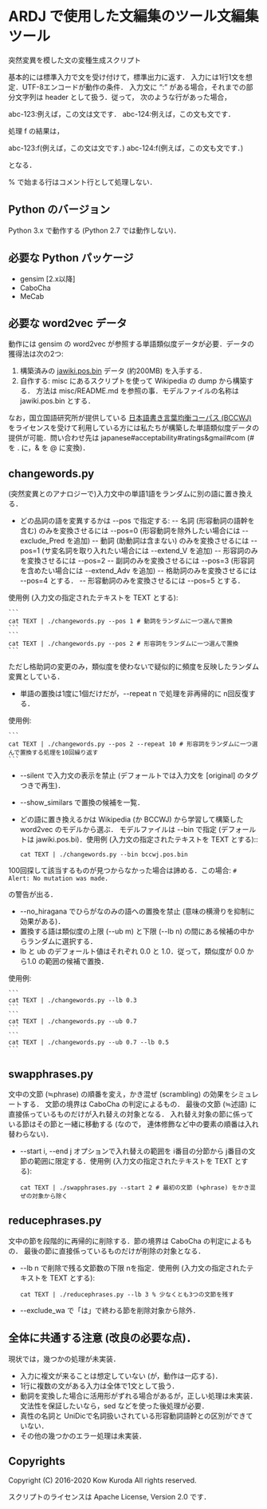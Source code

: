# ARDJ で使用した文編集のツール文編集ツール
突然変異を模した文の変種生成スクリプト

基本的には標準入力で文を受け付けて，標準出力に返す．
入力には1行1文を想定．UTF-8エンコードが動作の条件．
入力文に “:” がある場合，それまでの部分文字列は header として扱う．従って，
次のような行があった場合，

abc-123:例えば，この文は文です．
abc-124:例えば，この文も文です．

処理 f の結果は，

abc-123:f(例えば，この文は文です．)
abc-124:f(例えば，この文も文です．)

となる．

% で始まる行はコメント行として処理しない．

## Python のバージョン

Python 3.x で動作する (Python 2.7 では動作しない)．

## 必要な Python パッケージ
- gensim [2.x以降]
- CaboCha
- MeCab

## 必要な word2vec データ
動作には gensim の word2vec が参照する単語類似度データが必要．データの獲得法は次の2つ:

1. 構築済みの [jawiki.pos.bin](https://www.dropbox.com/s/h9hy87hjqn5v3xj/jawiki.pos.bin?dl=1) データ (約200MB) を入手する．
2. 自作する: misc にあるスクリプトを使って Wikipedia の dump から構築する．
方法は misc/README.md を参照の事．モデルファイルの名称は jawiki.pos.bin とする．

なお，国立国語研究所が提供している [日本語書き言葉均衡コーパス (BCCWJ)](http://pj.ninjal.ac.jp/corpus_center/bccwj/) をライセンスを受けて利用している方には私たちが構築した単語類似度データの提供が可能．問い合わせ先は japanese#acceptability#ratings&gmail#com (# を . に，& を @ に変換)．

## changewords.py
(突然変異とのアナロジーで)入力文中の単語1語をランダムに別の語に置き換える．

- どの品詞の語を変異するかは --pos で指定する:
-- 名詞 (形容動詞の語幹を含む) のみを変換させるには --pos=0 (形容動詞を除外したい場合には --exclude_Pred を追加)
-- 動詞 (助動詞は含まない) のみを変換させるには --pos=1 (サ変名詞を取り入れたい場合には --extend_V を追加)
-- 形容詞のみを変換させるには --pos=2
-- 副詞のみを変換させるには --pos=3 (形容詞を含めたい場合には --extend_Adv を追加)
-- 格助詞のみを変換させるには --pos=4 とする．
-- 形容動詞のみを変換させるには --pos=5 とする．

使用例 (入力文の指定されたテキストを TEXT とする):

    ```
    cat TEXT | ./changewords.py --pos 1 # 動詞をランダムに一つ選んで置換
    ```
    ```
    cat TEXT | ./changewords.py --pos 2 # 形容詞をランダムに一つ選んで置換
    ```

ただし格助詞の変更のみ，類似度を使わないで疑似的に頻度を反映したランダム変異としている．

- 単語の置換は1度に1個だけだが，--repeat n で処理を非再帰的に n回反復する．

使用例:

    ```
    cat TEXT | ./changewords.py --pos 2 --repeat 10 # 形容詞をランダムに一つ選んで置換する処理を10回繰り返す
    ```

- --silent で入力文の表示を禁止 (デフォールトでは入力文を [original] のタグつきで再生)．

- --show_similars で置換の候補を一覧．

- どの語に置き換えるかは Wikipedia (か BCCWJ) から学習して構築した word2vec のモデルから選ぶ．
モデルファイルは --bin で指定 (デフォールトは jawiki.pos.bi)．使用例 (入力文の指定されたテキストを TEXT とする)::

    ```
    cat TEXT | ./changewords.py --bin bccwj.pos.bin
    ```

100回探して該当するものが見つからなかった場合は諦める．この場合:
    ```
    # Alert: No mutation was made.
    ```

の警告が出る．

- --no_hiragana でひらがなのみの語への置換を禁止 (意味の横滑りを抑制に効果がある)．
- 置換する語は類似度の上限 (--ub m) と下限 (--lb n) の間にある候補の中からランダムに選択する．
- lb と ub のデフォールト値はそれぞれ 0.0 と 1.0．従って，類似度が 0.0 から1.0 の範囲の候補で置換．

使用例:

    ```
    cat TEXT | ./changewords.py --lb 0.3
    ```
    ```
    cat TEXT | ./changewords.py --ub 0.7
    ```
    ```
    cat TEXT | ./changewords.py --ub 0.7 --lb 0.5
    ```

## swapphrases.py
文中の文節 (≒phrase) の順番を変え，かき混ぜ (scrambling) の効果をシミュレートする．
文節の境界は CaboCha の判定によるもの．
最後の文節 (≒述語) に直接係っているものだけが入れ替えの対象となる．
入れ替え対象の節に係っている節はその節と一緒に移動する (なので，
連体修飾など中の要素の順番は入れ替わらない)．

- --start i, --end j オプションで入れ替えの範囲を i番目の分節から j番目の文節の範囲に限定する．使用例 (入力文の指定されたテキストを TEXT とする):

    ```
    cat TEXT | ./swapphrases.py --start 2 # 最初の文節 (≒phrase) をかき混ぜの対象から除く
    ```

## reducephrases.py
文中の節を段階的に再帰的に削除する．節の境界は CaboCha の判定によるもの．
最後の節に直接係っているものだけが削除の対象となる．

- --lb n で削除で残る文節数の下限 nを指定．使用例 (入力文の指定されたテキストを TEXT とする):

    ```
    cat TEXT | ./reducephrases.py --lb 3 % 少なくとも3つの文節を残す
    ```

- --exclude_wa で「は」で終わる節を削除対象から除外．

## 全体に共通する注意 (改良の必要な点)．
現状では，幾つかの処理が未実装．

- 入力に複文が来ることは想定していない (が，動作は一応する)．
- 1行に複数の文がある入力は全体で1文として扱う．
- 動詞を変換した場合に活用形がずれる場合があるが，正しい処理は未実装．
文法性を保証したいなら，sed などを使った後処理が必要．
- 真性の名詞と UniDicで名詞扱いされている形容動詞語幹との区別ができていない．
- その他の幾つかのエラー処理は未実装．

## Copyrights
Copyright (C) 2016-2020 Kow Kuroda All rights reserved.

スクリプトのライセンスは Apache License, Version 2.0 です．
